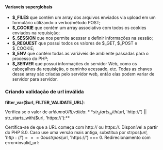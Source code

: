 #### Varíaveis superglobais 

- **$_FILES** que contém um array dos arquivos enviados via upload em um formulário utilizando o verbo/método POST;
- **$_COOKIE** que contém um array associativo com todos os cookies enviados na requisição;
- **$_SESSION** que nos permite acessar e definir informações na sessão;
- **$_REQUEST** que possui todos os valores de $_GET, $_POST e $_COOKIE;
- **$_ENV** que contém todas as variáveis de ambiente passadas para o processo do PHP;
- **$_SERVER** que possui informações do servidor Web, como os cabeçalhos da requisição, o caminho acessado, etc. Todas as chaves desse array são criadas pelo servidor web, então elas podem variar de servidor para servidor.

### Criando validação de url inválida 

**filter_var($url, FILTER_VALIDATE_URL)**:

Verifica se o valor de $url é uma URL válida.
**str_starts_with($url, 'http://') || str_starts_with($url, 'https://'):**

Certifica-se de que a URL começa com http:// ou https://.
Disponível a partir do PHP 8.0. Caso use uma versão mais antiga, substitua por strpos($url, 'http://') === 0 ou strpos($url, 'https://') === 0.
Redirecionamento com error=invalid_url:
